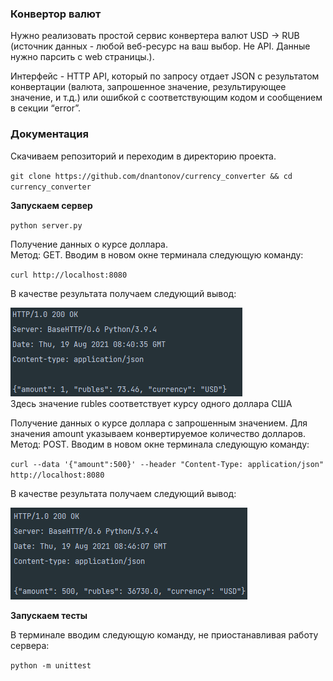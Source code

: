 ### Конвертор валют

Нужно реализовать простой сервис конвертера валют USD -> RUB (источник данных - любой веб-ресурс на ваш выбор. Не API. Данные нужно парсить с web страницы.).

Интерфейс - HTTP API, который по запросу отдает  JSON с результатом конвертации (валюта, запрошенное значение, результирующее значение, и т.д.) или ошибкой с соответствующим кодом и сообщением в секции “error”.

### Документация

Скачиваем репозиторий и переходим в директорию проекта.

``git clone https://github.com/dnantonov/currency_converter && cd currency_converter``

**Запускаем сервер**

``python server.py``

Получение данных о курсе доллара.  
Метод: GET. Вводим в новом окне терминала следующую команду:

``curl http://localhost:8080``  

В качестве результата получаем следующий вывод:

![curl http://localhost:8080](screenshots/curl_get.png)  
Здесь значение rubles соответствует курсу одного доллара США

Получение данных о курсе доллара с запрошенным значением. Для значения amount указываем конвертируемое количество долларов.  
Метод: POST. Вводим в новом окне терминала следующую команду:

``curl --data '{"amount":500}' --header "Content-Type: application/json" http://localhost:8080``  

В качестве результата получаем следующий вывод:

![curl --data '{"amount":500}' --header "Content-Type: application/json" http://localhost:8080](screenshots/curl_post.png)

**Запускаем тесты**

В терминале вводим следующую команду, не приостанавливая работу сервера:

``python -m unittest``

